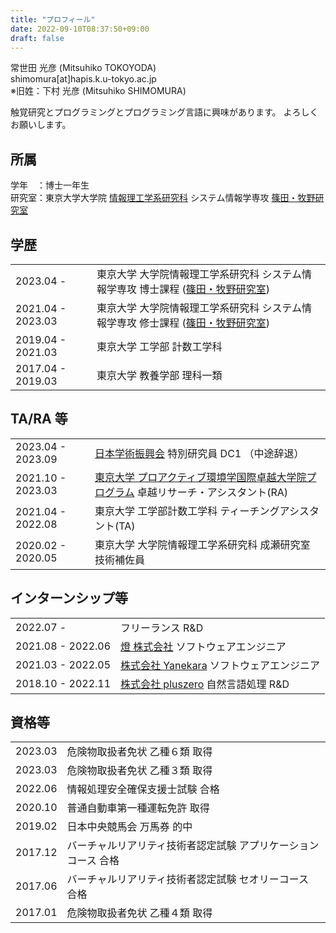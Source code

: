 ```yaml
---
title: "プロフィール"
date: 2022-09-10T08:37:50+09:00
draft: false
---
```


常世田 光彦 (Mitsuhiko TOKOYODA)  
shimomura[at]hapis.k.u-tokyo.ac.jp  
※旧姓：下村 光彦 (Mitsuhiko SHIMOMURA)

触覚研究とプログラミングとプログラミング言語に興味があります。
よろしくお願いします。

## 所属

学年　：博士一年生  
研究室：東京大学大学院 [情報理工学系研究科](https://www.i.u-tokyo.ac.jp/) システム情報学専攻 [篠田・牧野研究室](https://hapislab.org/)

## 学歴

|                   |                                                                                                           |
| :---------------- | :-------------------------------------------------------------------------------------------------------- |
| 2023.04 -         | 東京大学 大学院情報理工学系研究科 システム情報学専攻 博士課程 ([篠田・牧野研究室](https://hapislab.org/)) |
| 2021.04 - 2023.03 | 東京大学 大学院情報理工学系研究科 システム情報学専攻 修士課程 ([篠田・牧野研究室](https://hapislab.org/)) |
| 2019.04 - 2021.03 | 東京大学 工学部 計数工学科                                                                                |
| 2017.04 - 2019.03 | 東京大学 教養学部 理科一類                                                                                |

## TA/RA 等

|                   |                                                                                                                                |
| :---------------- | :----------------------------------------------------------------------------------------------------------------------------- |
| 2023.04 - 2023.09 | [日本学術振興会](https://www.jsps.go.jp/) 特別研究員 DC1 （中途辞退） |
| 2021.10 - 2023.03 | [東京大学 プロアクティブ環境学国際卓越大学院プログラム](https://wings-pes.edu.k.u-tokyo.ac.jp/) 卓越リサーチ・アシスタント(RA) |
| 2021.04 - 2022.08 | 東京大学 工学部計数工学科 ティーチングアシスタント(TA)                                                                         |
| 2020.02 - 2020.05 | 東京大学 大学院情報理工学系研究科 成瀬研究室 技術補佐員                                                                        |

## インターンシップ等

|                   |                                                                  |
| :---------------- | :--------------------------------------------------------------- |
| 2022.07 -         | フリーランス R&D                                                  |
| 2021.08 - 2022.06 | [燈 株式会社](https://akariinc.co.jp/) ソフトウェアエンジニア    |
| 2021.03 - 2022.05 | [株式会社 Yanekara](https://yanekara.jp/) ソフトウェアエンジニア |
| 2018.10 - 2022.11 | [株式会社 pluszero](https://plus-zero.co.jp/) 自然言語処理 R&D   |

## 資格等

|         |                                                                |
| :------ | :------------------------------------------------------------- |
| 2023.03 | 危険物取扱者免状 乙種６類 取得                                 |
| 2023.03 | 危険物取扱者免状 乙種３類 取得                                 |
| 2022.06 | 情報処理安全確保支援士試験 合格                                |
| 2020.10 | 普通自動車第一種運転免許 取得                                  |
| 2019.02 | 日本中央競馬会 万馬券 的中                                     |
| 2017.12 | バーチャルリアリティ技術者認定試験 アプリケーションコース 合格 |
| 2017.06 | バーチャルリアリティ技術者認定試験 セオリーコース 合格         |
| 2017.01 | 危険物取扱者免状 乙種４類 取得                                 |
